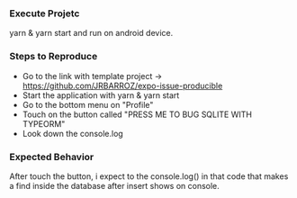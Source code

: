 ### Execute Projetc

yarn & yarn start and run on android device.

### Steps to Reproduce
* Go to the link with template project -> https://github.com/JRBARROZ/expo-issue-producible
* Start the application with yarn & yarn start
* Go to the bottom menu on "Profile"
* Touch on the button called "PRESS ME TO BUG SQLITE WITH TYPEORM"
* Look down the console.log
### Expected Behavior
After touch the button, i expect to the console.log() in that code that makes a find inside the database after insert shows on console.

